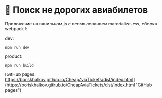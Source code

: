 # 🚀 Поиск не дорогих авиабилетов

Приложение на ванильном js с использованием materialize-css,
сборка webpack 5

dev:
```
npm run dev
```

product:
```
npm run build
```



[GitHub pages: https://boriskhalkov.github.io/CheapAviaTickets/dist/index.html](https://boriskhalkov.github.io/CheapAviaTickets/dist/index.html "GitHub pages")
